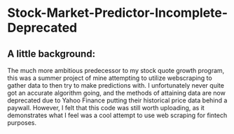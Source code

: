 # Stock-Market-Predictor-Incomplete-Deprecated
## A little background:
The much more ambitious predecessor to my stock quote growth program, this was a summer project of mine attempting to utilize webscraping to gather data to then try to make predictions with. I unfortunately never quite got an accurate algorithm going, and the methods of attaining data are now deprecated due to Yahoo Finance putting their historical price data behind a paywall. However, I felt that this code was still worth uploading, as it demonstrates what I feel was a cool attempt to use web scraping for fintech purposes.
